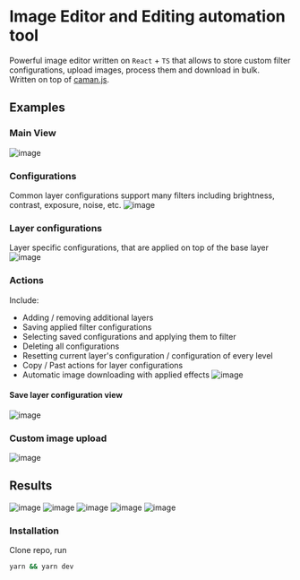# Image Editor and Editing automation tool

Powerful image editor written on `React` + `TS` that allows to store custom filter configurations, upload images, process them and download in bulk.\
Written on top of [caman.js](http://camanjs.com/).

## Examples
### Main View
![image](https://user-images.githubusercontent.com/53301511/152890252-45232b92-ce63-4c61-bfb4-662d682dfc7b.png)
### Configurations
Common layer configurations support many filters including brightness, contrast, exposure, noise, etc.
![image](https://user-images.githubusercontent.com/53301511/152890394-c6ee3b42-5152-4193-9e97-b3960c3ad8cd.png)
### Layer configurations
Layer specific configurations, that are applied on top of the base layer
![image](https://user-images.githubusercontent.com/53301511/152890495-3dee2113-1bf5-43b1-a73e-882714cd9c39.png)
### Actions
Include:
* Adding / removing additional layers
* Saving applied filter configurations
* Selecting saved configurations and applying them to filter
* Deleting all configurations
* Resetting current layer's configuration / configuration of every level
* Copy / Past actions for layer configurations
* Automatic image downloading with applied effects 
![image](https://user-images.githubusercontent.com/53301511/152890542-ec19caa3-17be-4d0c-b0b6-0279089fa7e1.png)
#### Save layer configuration view
![image](https://user-images.githubusercontent.com/53301511/152891038-996160f2-3e28-4c49-8dba-5e16e60a82e8.png)
### Custom image upload
![image](https://user-images.githubusercontent.com/53301511/152892284-a967d2fd-9ceb-4112-819e-b5af1b4e0a0d.png)


## Results
![image](https://user-images.githubusercontent.com/53301511/152891243-d4ea0340-82ea-4951-bca2-401961c52245.png)
![image](https://user-images.githubusercontent.com/53301511/152891467-3dd91708-abc2-45b2-8369-d4ab1d4aa567.png)
![image](https://user-images.githubusercontent.com/53301511/152891601-e5285a78-d98e-4fa5-9a43-da6cf39f98de.png)
![image](https://user-images.githubusercontent.com/53301511/152891915-120f1c58-775f-4032-90c6-d4673564ed3b.png)
![image](https://user-images.githubusercontent.com/53301511/152891977-387ba85f-6bdc-4f9a-9c29-cc68fd68244d.png)

### Installation
Clone repo, run
```bash
yarn && yarn dev
```